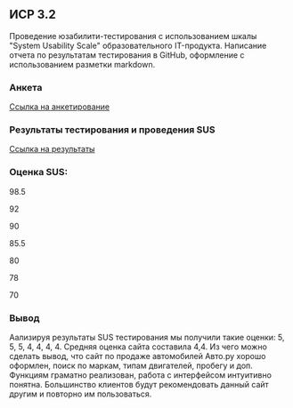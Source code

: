 ## ИСР 3.2

Проведение юзабилити-тестирования с использованием шкалы "System Usability Scale" образовательного IT-продукта. Написание отчета по результатам тестирования в GitHub, оформление с использованием разметки markdown.

### Анкета

[Ссылка на анкетирование](https://docs.google.com/forms/d/e/1FAIpQLSdW_F4v_JTKW4k0tvPF6WC5B4MwJw3gLianmOndmEUtbUeM0A/viewform?usp=sf_link)


### Результаты тестирования и проведения SUS

[Ссылка на результаты](https://docs.google.com/spreadsheets/d/1wVR2BJaTWE_ZqdaGUihiVlA-sSnaBuEOreLefQsGUG8/edit?resourcekey#gid=1031734118)


### Оценка SUS:

98.5

92

90

85.5

80

78

70

### Вывод

Аализируя результаты SUS тестирования мы получили такие оценки: 5, 5, 5, 4, 4, 4, 4. Средняя оценка сайта составила 4,4. Из чего можно сделать вывод, что сайт по продаже автомобилей Авто.ру хорошо оформлен, поиск по маркам, типам двигателей, пробегу и доп. Функциям граматно реализован, работа с интерфейсом интуитивно понятна. Большинство клиентов будут рекомендовать данный сайт другим и повторно им пользоваться. 

